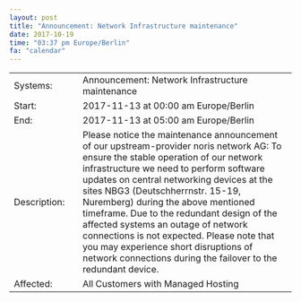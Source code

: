 ```yaml
---
layout: post
title: "Announcement: Network Infrastructure maintenance"
date: 2017-10-19
time: "03:37 pm Europe/Berlin"
fa: "calendar"
---
```

|                   |   |                                                                      |
|-------------------|---|----------------------------------------------------------------------|
| Systems:          |   | Announcement: Network Infrastructure maintenance|
| Start:            |   | 2017-11-13 at 00:00 am Europe/Berlin |
| End:              |   | 2017-11-13 at 05:00 am  Europe/Berlin |
| Description:      |   | Please notice the maintenance announcement of our upstream-provider noris network AG: To ensure the stable operation of our network infrastructure we need to perform software updates on central networking devices at the sites NBG3 (Deutschherrnstr. 15-19, Nuremberg) during the above mentioned timeframe. Due to the redundant design of the affected systems an outage of network connections is not expected. Please note that you may experience short disruptions of network connections during the failover to the redundant device. |
| Affected:         |   | All Customers with Managed Hosting |
